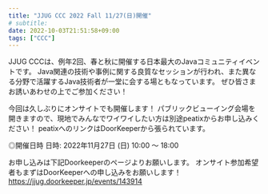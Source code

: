 ```yaml
---
title: "JJUG CCC 2022 Fall 11/27(日)開催"
# subtitle:
date: 2022-10-03T21:51:58+09:00
tags: ["CCC"]
---
```


JJUG CCCは、例年2回、春と秋に開催する日本最大のJavaコミュニティイベントです。
Java関連の技術や事例に関する良質なセッションが行われ、また異なる分野で活躍するJava技術者が一堂に会する場ともなっています。
ぜひ皆さまお誘いあわせの上でご参加ください！

今回は久しぶりにオンサイトでも開催します！
パブリックビューイング会場を開きますので、現地でみんなでワイワイしたい方は別途peatixからお申し込みください！
peatixへのリンクはDoorKeeperから張られています。

◎開催日時
日時: 2022年11月27日 (日) 10:00 ～ 18:00

お申し込みは下記Doorkeeperのページよりお願いします。
オンサイト参加希望者もまずはDoorKeeperへの申し込みをお願いします！
https://jjug.doorkeeper.jp/events/143914
